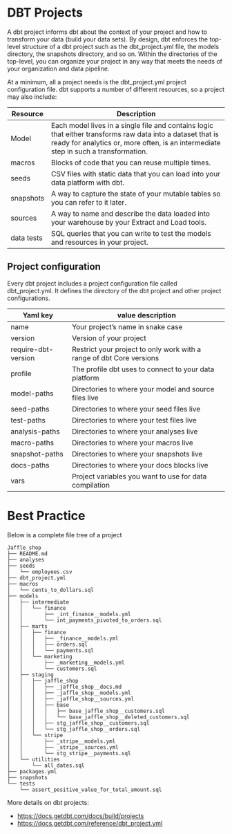 # DBT Projects
A dbt project informs dbt about the context of your project and how to transform your data (build your data sets). By design, dbt enforces the top-level structure of a dbt project such as the dbt_project.yml file, the models directory, the snapshots directory, and so on. Within the directories of the top-level, you can organize your project in any way that meets the needs of your organization and data pipeline.

At a minimum, all a project needs is the dbt_project.yml project configuration file. dbt supports a number of different resources, so a project may also include:

| Resource    | Description                                                                                                                                                                                       | 
|-------------|---------------------------------------------------------------------------------------------------------------------------------------------------------------------------------------------------|
| Model       | Each model lives in a single file and contains logic that either transforms raw data into a dataset that is ready for analytics or, more often, is an intermediate step in such a transformation. |
| macros      | Blocks of code that you can reuse multiple times.                                                                                                                                                                                                  |
| seeds       | CSV files with static data that you can load into your data platform with dbt.                                                                                                                                                                                                  | 
| snapshots   | A way to capture the state of your mutable tables so you can refer to it later. |
| sources     | A way to name and describe the data loaded into your warehouse by your Extract and Load tools.                                                                                                                                                                                               |
| data tests  | SQL queries that you can write to test the models and resources in your project.                                                                                                                                                                                                 | 


## Project configuration
Every dbt project includes a project configuration file called dbt_project.yml. It defines the directory of the dbt project and other project configurations.

| Yaml key   | value description                                                                                                                                                                                 | 
|------------|---------------------------------------------------------------------------------------------------------------------------------------------------------------------------------------------------|
| name|	Your project’s name in snake case|
|version|	Version of your project|
|require-dbt-version|	Restrict your project to only work with a range of dbt Core versions|
|profile|	The profile dbt uses to connect to your data platform|
|model-paths|	Directories to where your model and source files live|
|seed-paths|	Directories to where your seed files live|
|test-paths|	Directories to where your test files live|
|analysis-paths|	Directories to where your analyses live|
|macro-paths|	Directories to where your macros live|
|snapshot-paths|	Directories to where your snapshots live|
|docs-paths|	Directories to where your docs blocks live|
|vars|	Project variables you want to use for data compilation|

# Best Practice
Below is a complete file tree of a project
```
Jaffle_shop
├── README.md
├── analyses
├── seeds
│   └── employees.csv
├── dbt_project.yml
├── macros
│   └── cents_to_dollars.sql
├── models
│   ├── intermediate
│   │   └── finance
│   │       ├── _int_finance__models.yml
│   │       └── int_payments_pivoted_to_orders.sql
│   ├── marts
│   │   ├── finance
│   │   │   ├── _finance__models.yml
│   │   │   ├── orders.sql
│   │   │   └── payments.sql
│   │   └── marketing
│   │       ├── _marketing__models.yml
│   │       └── customers.sql
│   ├── staging
│   │   ├── jaffle_shop
│   │   │   ├── _jaffle_shop__docs.md
│   │   │   ├── _jaffle_shop__models.yml
│   │   │   ├── _jaffle_shop__sources.yml
│   │   │   ├── base
│   │   │   │   ├── base_jaffle_shop__customers.sql
│   │   │   │   └── base_jaffle_shop__deleted_customers.sql
│   │   │   ├── stg_jaffle_shop__customers.sql
│   │   │   └── stg_jaffle_shop__orders.sql
│   │   └── stripe
│   │       ├── _stripe__models.yml
│   │       ├── _stripe__sources.yml
│   │       └── stg_stripe__payments.sql
│   └── utilities
│       └── all_dates.sql
├── packages.yml
├── snapshots
└── tests
    └── assert_positive_value_for_total_amount.sql
```

More details on dbt projects: 
- https://docs.getdbt.com/docs/build/projects
- https://docs.getdbt.com/reference/dbt_project.yml


